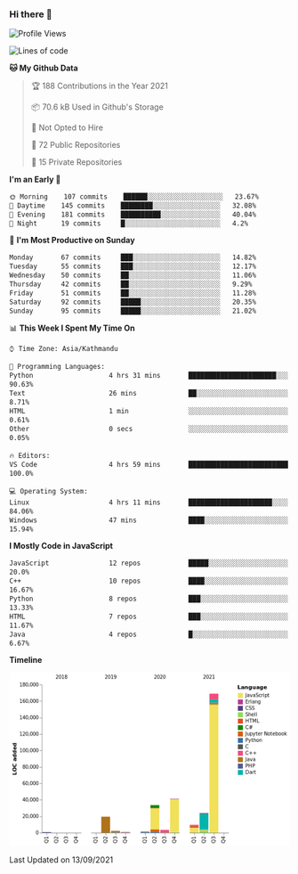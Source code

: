 ### Hi there 👋


<!--START_SECTION:waka-->
![Profile Views](http://img.shields.io/badge/Profile%20Views-1-blue)

![Lines of code](https://img.shields.io/badge/From%20Hello%20World%20I%27ve%20Written-308587%20lines%20of%20code-blue)

**🐱 My Github Data** 

> 🏆 188 Contributions in the Year 2021
 > 
> 📦 70.6 kB Used in Github's Storage 
 > 
> 🚫 Not Opted to Hire
 > 
> 📜 72 Public Repositories 
 > 
> 🔑 15 Private Repositories  
 > 
**I'm an Early 🐤** 

```text
🌞 Morning    107 commits    ██████░░░░░░░░░░░░░░░░░░░   23.67% 
🌆 Daytime    145 commits    ████████░░░░░░░░░░░░░░░░░   32.08% 
🌃 Evening    181 commits    ██████████░░░░░░░░░░░░░░░   40.04% 
🌙 Night      19 commits     █░░░░░░░░░░░░░░░░░░░░░░░░   4.2%

```
📅 **I'm Most Productive on Sunday** 

```text
Monday       67 commits     ███░░░░░░░░░░░░░░░░░░░░░░   14.82% 
Tuesday      55 commits     ███░░░░░░░░░░░░░░░░░░░░░░   12.17% 
Wednesday    50 commits     ██░░░░░░░░░░░░░░░░░░░░░░░   11.06% 
Thursday     42 commits     ██░░░░░░░░░░░░░░░░░░░░░░░   9.29% 
Friday       51 commits     ██░░░░░░░░░░░░░░░░░░░░░░░   11.28% 
Saturday     92 commits     █████░░░░░░░░░░░░░░░░░░░░   20.35% 
Sunday       95 commits     █████░░░░░░░░░░░░░░░░░░░░   21.02%

```


📊 **This Week I Spent My Time On** 

```text
⌚︎ Time Zone: Asia/Kathmandu

💬 Programming Languages: 
Python                   4 hrs 31 mins       ██████████████████████░░░   90.63% 
Text                     26 mins             ██░░░░░░░░░░░░░░░░░░░░░░░   8.71% 
HTML                     1 min               ░░░░░░░░░░░░░░░░░░░░░░░░░   0.61% 
Other                    0 secs              ░░░░░░░░░░░░░░░░░░░░░░░░░   0.05%

🔥 Editors: 
VS Code                  4 hrs 59 mins       █████████████████████████   100.0%

💻 Operating System: 
Linux                    4 hrs 11 mins       █████████████████████░░░░   84.06% 
Windows                  47 mins             ████░░░░░░░░░░░░░░░░░░░░░   15.94%

```

**I Mostly Code in JavaScript** 

```text
JavaScript               12 repos            █████░░░░░░░░░░░░░░░░░░░░   20.0% 
C++                      10 repos            ████░░░░░░░░░░░░░░░░░░░░░   16.67% 
Python                   8 repos             ███░░░░░░░░░░░░░░░░░░░░░░   13.33% 
HTML                     7 repos             ███░░░░░░░░░░░░░░░░░░░░░░   11.67% 
Java                     4 repos             █░░░░░░░░░░░░░░░░░░░░░░░░   6.67%

```


**Timeline**

![Chart not found](https://raw.githubusercontent.com/voidash/voidash/main/charts/bar_graph.png) 


 Last Updated on 13/09/2021
<!--END_SECTION:waka-->


<!--
**voidash/voidash** is a ✨ _special_ ✨ repository because its `README.md` (this file) appears on your GitHub profile.

Here are some ideas to get you started:

- 🔭 I’m currently working on ...
- 🌱 I’m currently learning ...
- 👯 I’m looking to collaborate on ...
- 🤔 I’m looking for help with ...
- 💬 Ask me about ...
- 📫 How to reach me: ...
- 😄 Pronouns: ...
- ⚡ Fun fact: ...
-->
